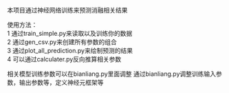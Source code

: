 本项目通过神经网络训练来预测消融相关结果

使用方法：  
1 通过train_simple.py来读取以及训练你的数据  
2 通过gen_csv.py来创建所有参数的组合  
3 通过plot_all_prediction.py来绘制预测的结果  
4 可以通过calculater.py反向推算相关参数  

相关模型训练参数可以在bianliang.py里面调整
通过bianliang.py调整训练输入参数，输出参数等，定义神经元框架等
